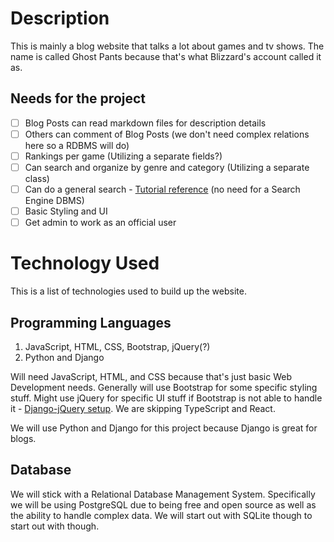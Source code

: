 # Description
This is mainly a blog website that talks a lot about games and tv shows.  The name is called Ghost Pants because that's what Blizzard's account called it as.

## Needs for the project
- [ ] Blog Posts can read markdown files for description details
- [ ] Others can comment of Blog Posts (we don't need complex relations here so a RDBMS will do)
- [ ] Rankings per game (Utilizing a separate fields?)
- [ ] Can search and organize by genre and category (Utilizing a separate class)
- [ ] Can do a general search - [Tutorial reference](https://www.youtube.com/watch?v=AGtae4L5BbI) (no need for a Search Engine DBMS)
- [ ] Basic Styling and UI
- [ ] Get admin to work as an official user

# Technology Used
This is a list of technologies used to build up the website.

## Programming Languages
1. JavaScript, HTML, CSS, Bootstrap, jQuery(?)
2. Python and Django

Will need JavaScript, HTML, and CSS because that's just basic Web Development needs.  Generally will use Bootstrap for some specific styling stuff.  Might use jQuery for specific UI stuff if Bootstrap is not able to handle it - [Django-jQuery setup](https://stackoverflow.com/questions/12031825/how-to-set-up-django-website-with-jquery).  We are skipping TypeScript and React.

We will use Python and Django for this project because Django is great for blogs.

## Database
We will stick with a Relational Database Management System.  Specifically we will be using PostgreSQL due to being free and open source as well as the ability to handle complex data.  We will start out with SQLite though to start out with though.
